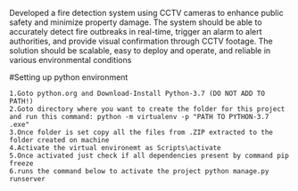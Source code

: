 Developed a fire detection system using CCTV cameras to enhance public safety and minimize property damage.
The system should be able to accurately detect fire outbreaks in real-time, trigger an alarm to alert authorities, 
and provide visual confirmation through CCTV footage. The solution should be scalable, easy to deploy and operate, 
and reliable in various environmental conditions 


#Setting up python environment

    1.Goto python.org and Download-Install Python-3.7 (DO NOT ADD TO PATH!)
    2.Goto directory where you want to create the folder for this project and run this command: python -m virtualenv -p "PATH TO PYTHON-3.7 .exe"
    3.Once folder is set copy all the files from .ZIP extracted to the folder created on machine
    4.Activate the virtual environemt as Scripts\activate
    5.Once activated just check if all dependencies present by command pip freeze
    6.runs the command below to activate the project python manage.py runserver
